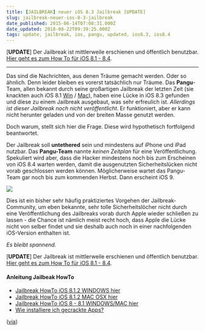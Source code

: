 ```yaml
---
title: [JAILBREAK] neuer iOS 8.3 Jailbreak [UPDATE]
slug: jailbreak-neuer-ios-8-3-jailbreak
date_published: 2015-06-14T07:08:31.000Z
date_updated: 2018-08-22T09:39:25.000Z
tags: update, jailbreak, ios, pangu, updated, ios8.3, ios8.4
---
```


[**UPDATE**] Der Jailbreak ist mittlerweile erschienen und öffentlich benutzbar. [Hier geht es zum How To für iOS 8.1 - 8.4](__GHOST_URL__/ios8-3-taig-jailbreak-howto-anleitung/).

---

Das sind die Nachrichten, aus denen Träume gemacht werden. Oder so ähnlich. Denn leider bleiben es vorerst tatsächlich nur Träume. Das **Pangu**-Team, allen bekannt durch seine großartigen Jailbreak der letzten Zeit (sie knackten auch iOS 8.1 [Win](https://thahipster.de/howto-ios-8-1-2-jailbreak/) / [Mac](https://thahipster.de/howto-ios-8-1-1-8-1-2-pp-jailbreak/)), haben eine Lücke in iOS 8.3 gefunden und diese zu einem Jailbreak ausgebaut, was sehr erfreulich ist. 
*Allerdings ist dieser Jailbreak noch nicht veröffentlicht*. Er funktioniert, aber er kann nicht herunter geladen und von der breiten Masse genutzt werden.

Doch warum, stellt sich hier die Frage. Diese wird hypothetisch fortfolgend beantwortet.

Der Jailbreak soll **untethered** sein und mindestens auf iPhone und iPad nutzbar. Das **Pangu-Team** nannte *keinen Zeitplan* für eine Veröffentlichung. Spekuliert wird aber, dass die Hacker mindestens noch bis zum Erscheinen von iOS 8.4 warten werden, damit die ausgenutzten Sicherheitslücken nicht vorab geschlossen werden können. Möglicherweise wartet das Pangu-Team gar noch bis zum kommenden Herbst. Dann erscheint iOS 9.

![](__GHOST_URL__/content/images/2015/06/Bildschirmfoto-2015-06-14-um-09-08-08.png)

Dies ist ein bisher sehr häufig praktiziertes Vorgehen der Jailbreak-Community, um eben bekannte, sehr tolle Sicherheitslöcher nicht durch eine Veröffentlichung des Jailbreaks vorab durch Apple wieder schließen zu lassen - die Chance ist nämlich meist recht hoch, dass Apple die Lücke nicht von selber findet und sie deshalb auch noch in einer nachfolgenden iOS-Version enthalten ist.

*Es bleibt spannend.*

[**UPDATE**] Der Jailbreak ist mittlerweile erschienen und öffentlich benutzbar. [Hier geht es zum How To für iOS 8.1 - 8.4](__GHOST_URL__/ios8-3-taig-jailbreak-howto-anleitung/).

#### Anleitung Jailbeak HowTo

- [Jailbreak HowTo iOS 8.1.2 WINDOWS hier](__GHOST_URL__/howto-ios-8-1-2-jailbreak)
- [Jailbreak HowTo iOS 8.1.2 MAC OSX hier](__GHOST_URL__/howto-ios-8-1-1-8-1-2-pp-jailbreak/)
- [Jailbreak HowTo iOS 8 - 8.1 WINDOWS/MAC hier](__GHOST_URL__/ios-8-0-8-1-jailbreak-untethered/)
- [Wie installiere ich gecrackte Apps?](__GHOST_URL__/how-to-gecrackte-apps-ipa-auf-dem-iphone-installieren/)

([via](http://www.heise.de/mac-and-i/meldung/Neuer-Jailbreak-fuer-iOS-8-3-vorgestellt-aber-nicht-veroeffentlicht-2689145.html))
